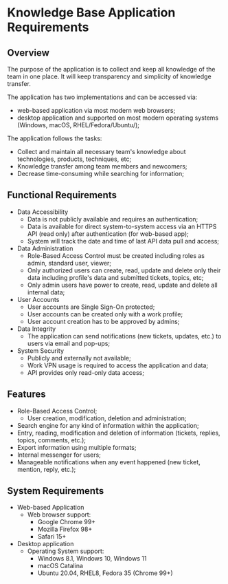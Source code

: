 # Knowledge Base Application Requirements
## Overview
The purpose of the application is to collect and keep all knowledge of the team in one place. It will keep transparency and simplicity of knowledge transfer.

The application has two implementations and can be accessed via:
- web-based application via most modern web browsers;
- desktop application and supported on most modern operating systems (Windows, macOS, RHEL/Fedora/Ubuntu/);

The application follows the tasks:
- Collect and maintain all necessary team's knowledge about technologies, products, techniques, etc;
- Knowledge transfer among team members and newcomers;
- Decrease time-consuming while searching for information;

## Functional Requirements
- Data Accessibility
  - Data is not publicly available and requires an authentication;
  - Data is available for direct system-to-system access via an HTTPS API (read only) after authentication (for web-based app);
  - System will track the date and time of last API data pull and access;
- Data Administration
   - Role-Based Access Control must be created including roles as admin, standard user, viewer; 
   - Only authorized users can create, read, update and delete only their data including profile's data and submitted tickets, topics, etc;
   - Only admin users have power to create, read, update and delete all internal data;
- User Accounts
  - User accounts are Single Sign-On protected;
  - User accounts can be created only with a work profile;
  - User account creation has to be approved by admins;
- Data Integrity
  - The application can send notifications (new tickets, updates, etc.) to users via email and pop-ups;
- System Security
  - Publicly and externally not available;
  - Work VPN usage is required to access the application and data;
  - API provides only read-only data access;

## Features
- Role-Based Access Control;
  - User creation, modification, deletion and administration;
- Search engine for any kind of information within the application;
- Entry, reading, modification and deletion of information (tickets, replies, topics, comments, etc.);
- Export information using multiple formats;
- Internal messenger for users;
- Manageable notifications when any event happened (new ticket, mention, reply, etc.);

## System Requirements
- Web-based Application
  - Web browser support:
    - Google Chrome 99+
    - Mozilla Firefox 98+
    - Safari 15+
- Desktop application
  - Operating System support:
    - Windows 8.1, Windows 10, Windows 11
    - macOS Catalina
    - Ubuntu 20.04, RHEL8, Fedora 35 (Chrome 99+)
